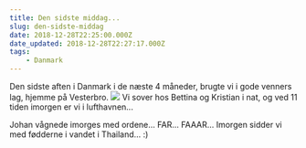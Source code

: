 ```yaml
---
title: Den sidste middag...
slug: den-sidste-middag
date: 2018-12-28T22:25:00.000Z
date_updated: 2018-12-28T22:27:17.000Z
tags: 
    - Danmark
---
```


Den sidste aften i Danmark i de næste 4 måneder, brugte vi i gode venners lag, hjemme på Vesterbro.
![](https://denstorerejse.blob.core.windows.net/assets/images/2018/12/IMG_6692-3.JPG)
Vi sover hos Bettina og Kristian i nat, og ved 11 tiden imorgen er vi i lufthavnen... 

Johan vågnede imorges med ordene... FAR... FAAAR... Imorgen sidder vi med fødderne i vandet i Thailand... :)
